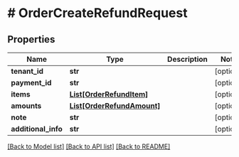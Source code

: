 # # OrderCreateRefundRequest


## Properties 


Name | Type | Description | Notes
------------ | ------------- | ------------- | -------------
**tenant_id**| **str** |   | [optional]
**payment_id**| **str** |   | [optional]
**items**| [**List[OrderRefundItem]**](OrderRefundItem.md) |   | [optional]
**amounts**| [**List[OrderRefundAmount]**](OrderRefundAmount.md) |   | [optional]
**note**| **str** |   | [optional]
**additional_info**| **str** |   | [optional]


[[Back to Model list]](../../README.md#models) [[Back to API list]](../../README.md#endpoints) [[Back to README]](../../README.md)

